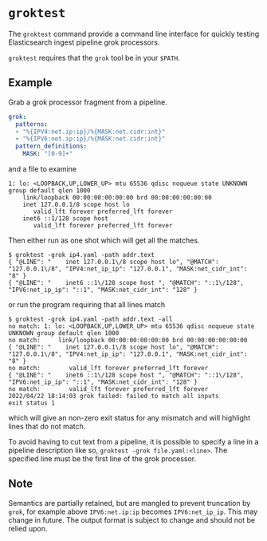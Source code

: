 # `groktest`

The `groktest` command provide a command line interface for quickly testing Elasticsearch ingest pipeline grok processors.

`groktest` requires that the `grok` tool be in your `$PATH`.

## Example

Grab a grok processor fragment from a pipeline.
```yaml
grok:
  patterns:
  - "%{IPV4:net.ip:ip}/%{MASK:net.cidr:int}"
  - "%{IPV6:net.ip:ip}/%{MASK:net.cidr:int}"
  pattern_definitions:
    MASK: "[0-9]+"
```
and a file to examine
```
1: lo: <LOOPBACK,UP,LOWER_UP> mtu 65536 qdisc noqueue state UNKNOWN group default qlen 1000
    link/loopback 00:00:00:00:00:00 brd 00:00:00:00:00:00
    inet 127.0.0.1/8 scope host lo
       valid_lft forever preferred_lft forever
    inet6 ::1/128 scope host 
       valid_lft forever preferred_lft forever
```
Then either run as one shot which will get all the matches.
```
$ groktest -grok ip4.yaml -path addr.text
{ "@LINE": "    inet 127.0.0.1\/8 scope host lo", "@MATCH": "127.0.0.1\/8", "IPV4:net_ip_ip": "127.0.0.1", "MASK:net_cidr_int": "8" }
{ "@LINE": "    inet6 ::1\/128 scope host ", "@MATCH": "::1\/128", "IPV6:net_ip_ip": "::1", "MASK:net_cidr_int": "128" }
```
or run the program requiring that all lines match
```
$ groktest -grok ip4.yaml -path addr.text -all
no match: 1: lo: <LOOPBACK,UP,LOWER_UP> mtu 65536 qdisc noqueue state UNKNOWN group default qlen 1000
no match:     link/loopback 00:00:00:00:00:00 brd 00:00:00:00:00:00
{ "@LINE": "    inet 127.0.0.1\/8 scope host lo", "@MATCH": "127.0.0.1\/8", "IPV4:net_ip_ip": "127.0.0.1", "MASK:net_cidr_int": "8" }
no match:        valid_lft forever preferred_lft forever
{ "@LINE": "    inet6 ::1\/128 scope host ", "@MATCH": "::1\/128", "IPV6:net_ip_ip": "::1", "MASK:net_cidr_int": "128" }
no match:        valid_lft forever preferred_lft forever
2022/04/22 18:14:03 grok failed: failed to match all inputs
exit status 1
```
which will give an non-zero exit status for any mismatch and will highlight lines that do not match.

To avoid having to cut text from a pipeline, it is possible to specify a line in a pipeline description like so, `groktest -grok file.yaml:<line>`. The specified line must be the first line of the grok processor.

## Note

Semantics are partially retained, but are mangled to prevent truncation by `grok`, for example above `IPV6:net.ip:ip` becomes `IPV6:net_ip_ip`. This may change in future. The output format is subject to change and should not be relied upon.